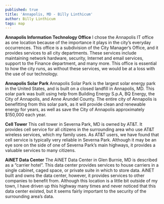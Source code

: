 ```yaml
---
published: true
title: 'Annapolis, MD - Billy Linthicum'
author: Billy Linthicum
tags: map
---
```

**Annapolis Information Technology Office**
I chose the Annapolis IT office as one location because of the importance it plays in the city’s everyday occurrences. This office is a subdivision of the City Manager’s Office, and it provides services to all city departments. These services include maintaining network hardware, security, Internet and email services, support to the Finance department, and many more. This office is essential to how the city runs, as without these services, we would be at a loss with the use of our technology.

**Annapolis Solar Park**
Annapolis Solar Park is the largest solar energy park in the United States, and is built on a closed landfill in Annapolis, MD. This solar park was built using help from Building Energy S.p.A, BQ Energy, the City of Annapolis, and Anne Arundel County. The entire city of Annapolis is benefitting from this solar park, as it will provide clean and renewable energy for years, as well as save the City of Annapolis approximately $150,000 each year.

**Cell Tower**
This cell tower in Severna Park, MD is owned by AT&T. It provides cell service for all citizens in the surrounding area who use AT&T wireless services, which my family uses. As AT&T users, we have found that cell service is typically very reliable in Severna Park. Although it may be an eye sore on the side of one of Severna Park’s main highways, it provides a valuable services to many citizens.

**AiNET Data Center**
The AiNET Data Center in Glen Burnie, MD is described as a “carrier hotel”. This data center provides services to house carriers in a single cabinet, caged space, or private suite in which to store data. AiNET built and owns the data center, however, it provides services to other companies to benefit from. Although this location is a little bit outside of my town, I have driven up this highway many times and never noticed that this data center existed, but it seems fairly important to the security of the surrounding area’s data.
